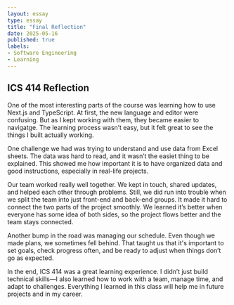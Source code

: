 ```yaml
---
layout: essay
type: essay  
title: "Final Reflection"  
date: 2025-05-16  
published: true  
labels:
- Software Engineering
- Learning
---
```

## ICS 414 Reflection

One of the most interesting parts of the course was learning how to use Next.js and TypeScript. At first, the new language and editor were confusing. But as I kept working with them, they became easier to navigatge. The learning process wasn’t easy, but it felt great to see the things I built actually working.

One challenge we had was trying to understand and use data from Excel sheets. The data was hard to read, and it wasn’t the easiet thing to be explained. This showed me how important it is to have organized data and good instructions, especially in real-life projects.

Our team worked really well together. We kept in touch, shared updates, and helped each other through problems. Still, we did run into trouble when we split the team into just front-end and back-end groups. It made it hard to connect the two parts of the project smoothly. We learned it’s better when everyone has some idea of both sides, so the project flows better and the team stays connected.

Another bump in the road was managing our schedule. Even though we made plans, we sometimes fell behind. That taught us that it's important to set goals, check progress often, and be ready to adjust when things don’t go as expected.

In the end, ICS 414 was a great learning experience. I didn’t just build technical skills—I also learned how to work with a team, manage time, and adapt to challenges. Everything I learned in this class will help me in future projects and in my career.
